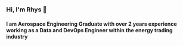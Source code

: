 ### Hi, I'm Rhys 👋

#### I am Aerospace Engineering Graduate with over 2 years experience working as a Data and DevOps Engineer within the energy trading industry 


